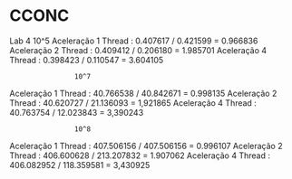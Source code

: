 # CCONC
Lab 4 
                    10^5
Aceleração 1 Thread : 0.407617 / 0.421599 = 0.966836 
Aceleração 2 Thread : 0.409412 / 0.206180 = 1.985701
Aceleração 4 Thread : 0.398423 / 0.110547 = 3.604105

                    10^7
Aceleração 1 Thread : 40.766538 / 40.842671 = 0.998135
Aceleração 2 Thread : 40.620727 / 21.136093 = 1,921865
Aceleração 4 Thread : 40.763754 / 12.023843 = 3,390243

                    10^8
Aceleração 1 Thread : 407.506156 / 407.506156 = 0.996107
Aceleração 2 Thread : 406.600628 / 213.207832 = 1.907062
Aceleração 4 Thread : 406.082952 / 118.359581 = 3,430925

